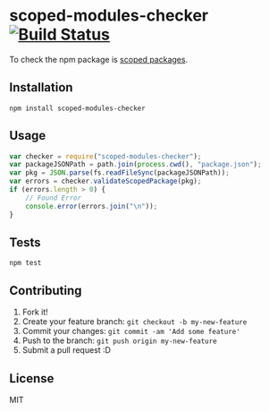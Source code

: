 # scoped-modules-checker [![Build Status](https://travis-ci.org/azu/scoped-modules-checker.svg?branch=master)](https://travis-ci.org/azu/scoped-modules-checker)

To check the npm package is [scoped packages](https://docs.npmjs.com/misc/scope "Scoped packages").

## Installation

    npm install scoped-modules-checker

## Usage

```js
var checker = require("scoped-modules-checker");
var packageJSONPath = path.join(process.cwd(), "package.json");
var pkg = JSON.parse(fs.readFileSync(packageJSONPath));
var errors = checker.validateScopedPackage(pkg);
if (errors.length > 0) {
    // Found Error
    console.error(errors.join("\n"));
}
```

## Tests

    npm test

## Contributing

1. Fork it!
2. Create your feature branch: `git checkout -b my-new-feature`
3. Commit your changes: `git commit -am 'Add some feature'`
4. Push to the branch: `git push origin my-new-feature`
5. Submit a pull request :D

## License

MIT